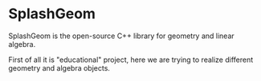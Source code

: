 # SplashGeom
SplashGeom is the open-source C++ library for geometry and linear algebra.

First of all it is "educational" project, here we are trying to realize different geometry and algebra objects.
